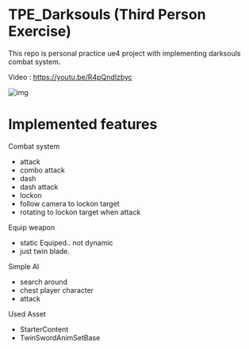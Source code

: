 TPE_Darksouls (Third Person Exercise)
=================================

This repo is personal practice ue4 project with implementing darksouls combat system.

Video : <https://youtu.be/R4pQndIzbyc>



![img](https://imgur.com/ZhJ8VdJ.png)


Implemented features
====================
Combat system
- attack
- combo attack
- dash
- dash attack
- lockon
- follow camera to lockon target
- rotating to lockon target when attack

Equip weapon
- static Equiped.. not dynamic
- just twin blade.

Simple AI
- search around
- chest player character
- attack

Used Asset
- StarterContent
- TwinSwordAnimSetBase
